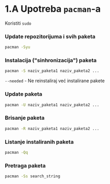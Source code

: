 # 1.A Upotreba `pacman`-a
Koristiti `sudo`
### Update repozitorijuma i svih paketa
```sh
pacman -Syu
```

### Instalacija ("sinhronizacija") paketa
```sh
pacman -S naziv_paketa1 naziv_paketa2 ...
```
`--needed` - Ne reinstaliraj već instalirane pakete

### 

### Update paketa
```sh
pacman -U naziv_paketa1 naziv_paketa2 ...
```

### Brisanje paketa
```sh
pacman -R naziv_paketa1 naziv_paketa2 ...
```

### Listanje instaliranih paketa
```sh
pacman -Qq
```

### Pretraga paketa
```sh
pacman -Ss search_string
```